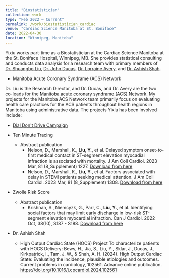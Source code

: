 ```yaml
---
title: "Biostatistician"
collection: work
type: "Feb 2022 – Current"
permalink: /work/biostatistician_cardiac
venue: "Cardiac Science Manitoba at St. Boniface"
date: 2022-04-30
location: "Winnipeg, Manitoba"
---
```


Yixiu works part-time as a Biostatistician at the Cardiac Science Manitoba at the St. Boniface Hospital, Winnipeg, MB. She provides statistical consulting and conducts data analysis for a research team with primary members of [Dr. Shuangbo Liu](https://cardiacsciencesmb.ca/staff/shuangbo-liu/), [Dr. John Ducas](https://cardiacsciencesmb.ca/staff/john-ducas/), [Dr. Lorraine Avery](https://cardiacsciencesmb.ca/staff/lorraine-avery/), and [Dr. Ashish Shah](https://cardiacsciencesmb.ca/staff/ashish-shah/). 

* Manitoba Acute Coronary Syndrame (ACS) Network 

Dr. Liu is the Research Director, and Dr. Ducas, and Dr. Avery are the two co-leads for the [Manitoba acute coronary syndrame (ACS) Network](https://cardiacsciencesmb.ca/patients-visitors/clinical-areas-pathways/acs-network/). My projects for the Manitoba ACS Network team primarily focus on evaluating health care practices for the ACS patients throughout health regions in Manitoba using administrative data. The projects Yixiu has been involved include: 

* [Dial Don't Drive Campaign](https://mbacsnetwork.ca/dialdontdrive)
* Ten Minute Tracing 
    * Abstract publication
        * Nelson, D., Marshall, K., **Liu, Y.**, et al. Delayed symptom onset-to-first medical contact in ST-segment elevation myocadial infraction is associated with mortality. J Am Coll Cardiol. 2023 Mar, 81 (8_Supplement) 1227.
        [Download from here](https://doi.org/10.1016/S0735-1097(23)01671-6)
        * Nelson, D., Marshall, K., **Liu, Y.**, et al. Factors associated with delay in STEMI patients seeking medical attention. J Am Coll Cardiol. 2023 Mar, 81 (8_Supplement) 1308.
        [Download from here](https://doi.org/10.1016/S0735-1097(23)01752-7)
* Zwolle Risk Score
    * Abstract publication
        * Krishnan, S., Niemcyzk, G., Parr, C., **Liu, Y.**, et al. Identifying social factors that may limit early discharge in low-risk ST-segment elevation myocardial infraction. Can J Cardiol. 2022 Oct, 38(10), S187 - S188.
            [Download from here](https://doi.org/10.1016/j.cjca.2022.08.151)

* Dr. Ashish Shah
    * High Output Cardiac State (HOCS) Project
    To characterize patients with HOCS
    Delivery: Bews, H., Jia, S., Liu, Y., Sklar, J., Ducas, J., Kirkpatrick, I., Tam, J. W., & Shah, A. H. (2024). High Output Cardiac State: Evaluating the incidence, plausible etiologies and outcomes. Current problems in cardiology, 102561. Advance online publication. https://doi.org/10.1016/j.cpcardiol.2024.102561